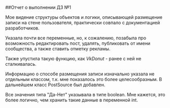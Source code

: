 ##Отчет о выполнении ДЗ №1
  
  Мое видение структуры объектов и логики, описывающей размещение записи на стене пользователя, практически совпало с документацией разработчиков.  
    
  Указала почти все переменные, но, к сожалению, позабыла про возможность редактировать пост, удалять, публиковать от имени сообщества, а также ставить отметку рекламы. 
    
  Также упустила такую функцию, как *VkDonut* - ранее с ней не сталкивалась.  
  
  Информацию о способе размещения записи изначально указала не отдельным классом, т.к. мне показалось это более целесообразным. В дальнейшем класс PostSource был добавлен.  
  
  Все значения типа "Да-Нет" указывала в типе boolean. Мне кажется, это более логично, чем хранить такие данные в переменной int. 
   
  